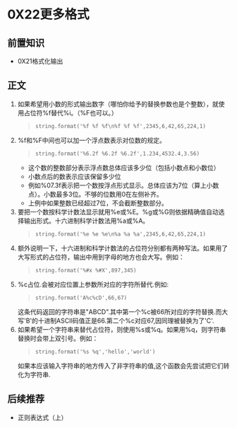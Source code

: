 # 0X22更多格式
## 前置知识
* 0X21格式化输出
## 正文
1. 如果希望用小数的形式输出数字（哪怕你给予的替换参数也是个整数），就使用占位符%f替代%i。（%F也可以。）
    >```
    >string.format('%f %f %f\n%f %f %f',2345,6,42,65,224,1)
    >```
2. %f和%F中间也可以加一个浮点数表示对位数的规定。
    >```
    >string.format('%6.2f %6.2f %6.2f',1.234,4532.4,3.56)
    >```
    * 这个数的整数部分表示浮点数总体应该多少位（包括小数点和小数位）
    * 小数点后的数表示应该保留多少位
    * 例如%07.3f表示把一个数按浮点形式显示。总体应该为7位（算上小数点）。小数最多3位。不够的位数用0在左侧补齐。
    * 上例中如果整数已经超过7位，不会截断整数部分。
3. 要把一个数按科学计数法显示就用%e或%E。%g或%G则依据精确值自动选择输出形式。十六进制科学计数法用%a或%A。
    >```
    >string.format('%e %e %e\n%a %a %a',2345,6,42,65,224,1)
    >```
4. 额外说明一下，十六进制和科学计数法的占位符分别都有两种写法。如果用了大写形式的占位符，输出中用到字母的地方也会大写。例如：
    >```
    >string.format('%#x %#X',897,345)
    >```
5. %c占位.会被对应位置上参数所对应的字符所替代.例如:
    >```
    >string.format('A%c%cD',66,67)
    >```
    这条代码返回的字符串是"ABCD".其中第一个%c被66所对应的字符替换.而大写'B'的十进制ASCII码值正是66.第二个%c对应67,因同理被替换为了'C'.
6. 如果希望一个字符串来替代占位符，则使用%s或%q。如果用%q，则字符串替换时会带上双引号。例如：
    >```
    >string.format('%s %q','hello','world')
    >```
    如果本应该输入字符串的地方传入了非字符串的值,这个函数会先尝试把它们转化为字符串.
## 后续推荐
* 正则表达式（上）